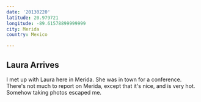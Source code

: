 ```yaml
---
date: '20130220'
latitude: 20.979721
longitude: -89.61578899999999
city: Merida
country: Mexico

---
```


## Laura Arrives

I met up with Laura here in Merida. She was in town for a conference. There's not much to report on Merida, except that it's nice, and is very hot. Somehow taking photos escaped me.

